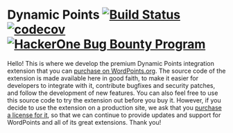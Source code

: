 # Dynamic Points [![Build Status](https://travis-ci.org/WordPoints/dynamic-points.svg?branch=develop)](https://travis-ci.org/WordPoints/dynamic-points) [![codecov](https://codecov.io/gh/WordPoints/dynamic-points/branch/master/graph/badge.svg)](https://codecov.io/gh/WordPoints/dynamic-points) [![HackerOne Bug Bounty Program](https://img.shields.io/badge/security-HackerOne-blue.svg)](https://hackerone.com/wordpoints)
                 
Hello! This is where we develop the premium Dynamic Points integration extension that you can [purchase on WordPoints.org](https://wordpoints.org/extension/dynamic-points/). The source code of the extension is made available here in good faith, to make it easier for developers to integrate with it, contribute bugfixes and security patches, and follow the development of new features. You can also feel free to use this source code to try the extension out before you buy it. However, if you decide to use the extension on a production site, we ask that you [purchase a license for it](https://wordpoints.org/extensions/dynamic-points/), so that we can continue to provide updates and support for WordPoints and all of its great extensions. Thank you!
